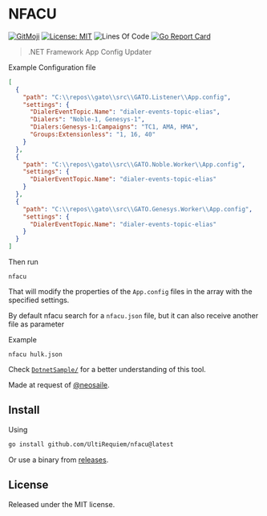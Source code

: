 # NFACU

[![GitMoji](https://img.shields.io/badge/Gitmoji-%F0%9F%8E%A8%20-FFDD67.svg)](https://gitmoji.dev)
[![License: MIT](https://img.shields.io/badge/License-MIT-blue.svg)](https://opensource.org/licenses/MIT)
![Lines Of Code](https://img.shields.io/tokei/lines/github.com/UltiRequiem/nfacu?color=blue&label=Total%20Lines)
[![Go Report Card](https://goreportcard.com/badge/github.com/UltiRequiem/nfacu)](https://goreportcard.com/report/github.com/UltiRequiem/nfacu)

> .NET Framework App Config Updater

Example Configuration file

```json
[
  {
    "path": "C:\\repos\\gato\\src\\GATO.Listener\\App.config",
    "settings": {
      "DialerEventTopic.Name": "dialer-events-topic-elias",
      "Dialers": "Noble-1, Genesys-1",
      "Dialers:Genesys-1:Campaigns": "TC1, AMA, HMA",
      "Groups:Extensionless": "1, 16, 40"
    }
  },
  {
    "path": "C:\\repos\\gato\\src\\GATO.Noble.Worker\\App.config",
    "settings": {
      "DialerEventTopic.Name": "dialer-events-topic-elias"
    }
  },
  {
    "path": "C:\\repos\\gato\\src\\GATO.Genesys.Worker\\App.config",
    "settings": {
      "DialerEventTopic.Name": "dialer-events-topic-elias"
    }
  }
]
```

Then run

```
nfacu
```

That will modify the properties of the `App.config` files in the array with the
specified settings.

By default nfacu search for a `nfacu.json` file, but it can also receive another
file as parameter

Example

```
nfacu hulk.json
```

Check [`DotnetSample/`](./DotnetSample/) for a better understanding of this
tool.

Made at request of [@neosaile](https://github.com/neosaile).

## Install

Using

```sh
go install github.com/UltiRequiem/nfacu@latest
```

Or use a binary from
[releases](https://github.com/UltiRequiem/nfacu/releases/latest).

## License

Released under the MIT license.
